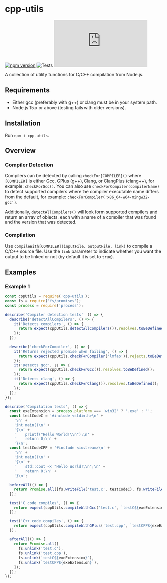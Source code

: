 # cpp-utils
[![npm version](https://badge.fury.io/js/cpp-utils.svg)](https://badge.fury.io/js/cpp-utils)
![Tests](https://github.com/synthetic-borealis/cpp-utils.js/actions/workflows/test.yml/badge.svg)
[![GitHub license](https://img.shields.io/github/license/synthetic-borealis/cpp-utils.js)](https://github.com/synthetic-borealis/cpp-utils.js/blob/main/LICENSE)

A collection of utility functions for C/C++ compilation from Node.js.

## Requirements

- Either gcc (preferably with g++) or clang must be in your system path.
- Node.js 15.x or above (testing fails with older versions).

## Installation

Run `npm i cpp-utils`.

## Overview

### Compiler Detection

Compilers can be detected by calling ```checkFor[COMPILER]()``` where ```[COMPILER]``` is either Gcc, GPlus (g++), Clang, or ClangPlus (clang++), for example: ```checkForGcc()```. You can also use ```checkForCompiler(compilerName)``` to detect supported compilers where the compiler executable name differs from the default, for example: ```checkForCompiler('x86_64-w64-mingw32-gcc')```.

Additionally, ```detectAllCompilers()``` will look form supported compilers and return an array of objects, each with a name of a compiler that was found and the version that was detected.

### Compilation

Use ```compileWith[COMPILER](inputFile, outputFile, link)``` to compile a C/C++ source file. Use the ```link``` parameter to indicate whether you want the output to be linked or not (by default it is set to ```true```).

## Examples

### Example 1

```javascript
const cppUtils = require('cpp-utils');
const fs = require('fs/promises');
const process = require('process');

describe('Compiler detection tests', () => {
  describe('detectAllCompilers', () => {
    it('Detects compilers', () => {
      return expect(cppUtils.detectAllCompilers()).resolves.toBeDefined();
    });
  });

  describe('checkForCompiler', () => {
    it('Returns rejected promise when failing', () => {
      return expect(cppUtils.checkForCompiler('lmfao')).rejects.toBeDefined();
    });
    it('Detects gcc', () => {
      return expect(cppUtils.checkForGcc()).resolves.toBeDefined();
    });
    it('Detects clang', () => {
      return expect(cppUtils.checkForClang()).resolves.toBeDefined();
    });
  });
});

describe('Compilation tests', () => {
  const exeExtension = process.platform === 'win32' ? '.exe' : '';
  const testCodeC = '#include <stdio.h>\n' +
    '\n' +
    'int main()\n' +
    '{\n' +
    '    printf("Hello World!\\n");\n' +
    '    return 0;\n' +
    '}\n';
  const testCodeCPP = '#include <iostream>\n' +
    '\n' +
    'int main()\n' +
    '{\n' +
    '    std::cout << "Hello World!\\n";\n' +
    '    return 0;\n' +
    '}\n';

  beforeAll(() => {
    return Promise.all([fs.writeFile('test.c', testCodeC), fs.writeFile('test.cpp', testCodeCPP)]);
  });

  test('C code compiles', () => {
    return expect(cppUtils.compileWithGcc('test.c', `testC${exeExtension}`, true)).resolves.toBeDefined();
  });

  test('C++ code compiles', () => {
    return expect(cppUtils.compileWithGPlus('test.cpp', `testCPP${exeExtension}`, true)).resolves.toBeDefined();
  });

  afterAll(() => {
    return Promise.all([
      fs.unlink('test.c'),
      fs.unlink('test.cpp'),
      fs.unlink(`testC${exeExtension}`),
      fs.unlink(`testCPP${exeExtension}`),
    ]);
  });
});
```
